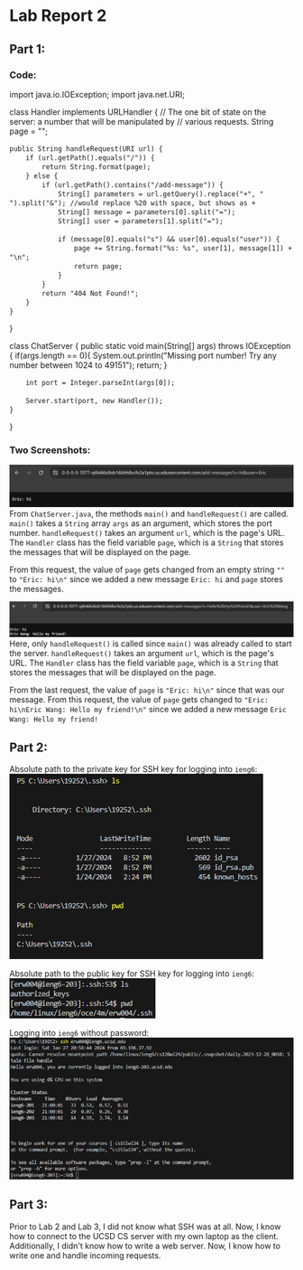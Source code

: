 # **Lab Report 2**

## Part 1:

### Code:

import java.io.IOException;
import java.net.URI;

class Handler implements URLHandler {
    // The one bit of state on the server: a number that will be manipulated by
    // various requests.
    String page = "";

    public String handleRequest(URI url) {
        if (url.getPath().equals("/")) {
            return String.format(page);
        } else {
            if (url.getPath().contains("/add-message")) {
                String[] parameters = url.getQuery().replace("+", " ").split("&"); //would replace %20 with space, but shows as +
                String[] message = parameters[0].split("=");
                String[] user = parameters[1].split("=");

                if (message[0].equals("s") && user[0].equals("user")) {
                    page += String.format("%s: %s", user[1], message[1]) + "\n";
                    return page;
                }
            }
            return "404 Not Found!";
        }
    }
}

class ChatServer {
    public static void main(String[] args) throws IOException {
        if(args.length == 0){
            System.out.println("Missing port number! Try any number between 1024 to 49151");
            return;
        }

        int port = Integer.parseInt(args[0]);

        Server.start(port, new Handler());
    }
}

### Two Screenshots:
![Image](first_ss.png)
From `ChatServer.java`, the methods `main()` and `handleRequest()` are called. `main()` takes a `String` array `args` as an argument, which stores the port number. `handleRequest()` takes an argument `url`, which is the page's URL. The `Handler` class has the field variable `page`, which is a `String` that stores the messages that will be displayed on the page. 

From this request, the value of `page` gets changed from an empty string `""` to `"Eric: hi\n"` since we added a new message `Eric: hi` and `page` stores the messages.

![Image](second_ss.png)
Here, only `handleRequest()` is called since `main()` was already called to start the server. `handleRequest()` takes an argument `url`, which is the page's URL. The `Handler` class has the field variable `page`, which is a `String` that stores the messages that will be displayed on the page. 

From the last request, the value of  `page` is `"Eric: hi\n"` since that was our message. From this request, the value of `page` gets changed to `"Eric: hi\nEric Wang: Hello my friend!\n"` since we added a new message `Eric Wang: Hello my friend!`



## Part 2:
Absolute path to the private key for SSH key for logging into `ieng6`:\
![Image](2a.png)

Absolute path to the public key for SSH key for logging into `ieng6`:\
![Image](2c.png)

Logging into `ieng6` without password:\
![Image](2b.png)



## Part 3:
Prior to Lab 2 and Lab 3, I did not know what SSH was at all. Now, I know how to connect to the UCSD CS server with my own laptop as the client. Additionally, I didn't know how to write a web server. Now, I know how to write one and handle incoming requests.
